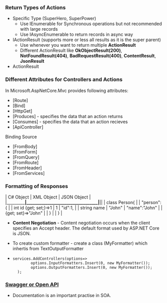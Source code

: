 ### Return Types of Actions
- Specific Type (SuperHero, SuperPower)
  - Use IEnumerable for Synchronous operations but not recommended with large records
  - Use IAsyncEnumerable to return records in async way
- IActionResult (supports more or less all results as it is the super parent)
  - Use whenever you want to return multiple **ActionResult**
  - Different ActionResult like **OkObjectResult(200)**, **NotFoundResult(404)**, **BadRequestResult(400)**, **ContentResult**, **JsonResult**
- ActionResult<T>
  
### Different Attributes for Controllers and Actions
In Microsoft.AspNetCore.Mvc provides following attributes:
- [Route]
- [Bind]
- [HttpGet]
- [Produces] - specifies the data that an action returns
- [Consumes] - specifies the data that an action recieves
- [ApiController]
  
Binding Source
- [FromBody]
- [FromForm]
- [FromQuery]
- [FromRoute]
- [FromHeader]
- [FromServices]

### Formatting of Responses
| C# Object                   |   XML Object                     |      JSON Object   |
|_____________________________|__________________________________|____________________||
| class Person{               |  <person>                        |  "person": {       |
|   int id {get; set;}=>1     |     <id>1</id>                   |    "id":1,         |
|   string name               |     <name>"John"</name>          |    "name":"John"   | 
|       {get; set}=>"John"    |  </person>                       |  }                 |
| }                           |  

- **Content Negotiation** - Content negotiation occurs when the client specifies an Accept header. The default format used by ASP.NET     Core is JSON.

- To create custom formatter - create a class (MyFormatter) which inhertis from TextOutputFormatter
- ```
  services.AddControllers(options=>
          options.InputFormatters.Insert(0, new MyFormatter());
          options.OutputFormatters.Insert(0, new MyFormatter());
    );
  ```
### [Swagger or Open API](https://docs.microsoft.com/en-us/aspnet/core/tutorials/web-api-help-pages-using-swagger?view=aspnetcore-5.0)
- Documentation is an important practise in SOA.